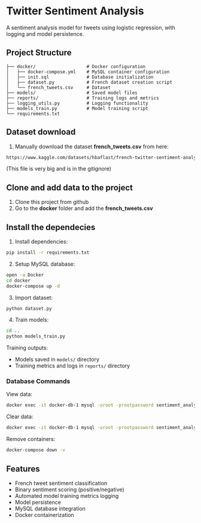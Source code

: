 # Twitter Sentiment Analysis

A sentiment analysis model for tweets using logistic regression, with logging and model persistence.

## Project Structure
```
├── docker/                   # Docker configuration
│   ├── docker-compose.yml    # MySQL container configuration
│   ├── init.sql              # Database initialization
│   ├── dataset.py            # French dataset creation script
│   └── french_tweets.csv     # Dataset
├── models/                   # Saved model files
├── reports/                  # Training logs and metrics
├── logging_utils.py          # Logging functionality
├── models_train.py           # Model training script
└── requirements.txt
```

## Dataset download
1. Manually download the dataset  **french_tweets.csv** from here:
```bash
https://www.kaggle.com/datasets/hbaflast/french-twitter-sentiment-analysis?phase=FinishSSORegistration&returnUrl=%2Fdatasets%2Fhbaflast%2Ffrench-twitter-sentiment-analysis%2Fversions%2F1%3Fresource%3Ddownload&SSORegistrationToken=CfDJ8L6iRjDIPSpBmzHrPOUWaz0Qc7EZQxDlIH3ojNAiyTq-x7B_UEjscesGAcqbYanO-tmnKCJUJCHf38UJ3GMoCTvW6kGox7C5XvEpvyTM5caRcDLUgMrjGt7mUSDqC_3JvcEYCY8Kh33RzGli-GJaTCiszXlEP-Ur_tYPKdshLsdbe1wt7sScN-zXYThlmYHtJw9qkl7Z5nlpb51g5ZMe-XSdtik18kLfMdE0gzN8r9CdARA-UKj3kYCfQ9ooRUJwKeR_bvq2ttf97KC2h6kKxjkDUp13rlhtRDuTeHwiqJjqO5LKMbWzTu7NCrHttV1EzakNl8uEUysXddDBq-RtSBM&DisplayName=Sara+Bevilacqua&select=french_tweets.csv
```
(This file is very big and is in the gitignore)

## Clone and add data to the project

1. Clone this project from github
2. Go to the **docker** folder and add the **french_tweets.csv**


## Install the dependecies

1. Install dependencies:
```bash
pip install -r requirements.txt
```

2. Setup MySQL database:
```bash
open -a Docker
cd docker
docker-compose up -d
```

3. Import dataset:
```bash
python dataset.py
```

4. Train models:
```bash
cd ..
python models_train.py
```

Training outputs:
- Models saved in `models/` directory
- Training metrics and logs in `reports/` directory

### Database Commands

View data:
```bash
docker exec -it docker-db-1 mysql -uroot -prootpassword sentiment_analysis -e "SELECT * FROM tweets;"
```

Clear data:
```bash
docker exec -it docker-db-1 mysql -uroot -prootpassword sentiment_analysis -e "DELETE FROM tweets;"
```

Remove containers:
```bash
docker-compose down -v
```

## Features
- French tweet sentiment classification
- Binary sentiment scoring (positive/negative)
- Automated model training metrics logging
- Model persistence
- MySQL database integration
- Docker containerization